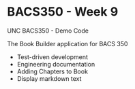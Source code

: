 # BACS350 - Week 9

UNC BACS350 - Demo Code

The Book Builder application for BACS 350

* Test-driven development
* Engineering documentation
* Adding Chapters to Book
* Display markdown text

